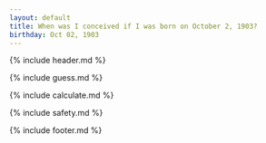 ```yaml
---
layout: default
title: When was I conceived if I was born on October 2, 1903?
birthday: Oct 02, 1903
---
```


{% include header.md %}

{% include guess.md %}

{% include calculate.md %}

{% include safety.md %}

{% include footer.md %}



